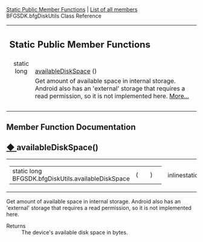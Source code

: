 <div class="header">
  <div class="summary">
<a href="#pub-static-methods">Static Public Member Functions</a> &#124;
<a href="class_b_f_g_s_d_k_1_1bfg_disk_utils-members.html">List of all members</a>
  <div class="headertitle"><div class="title">BFGSDK.bfgDiskUtils Class Reference</div></div>
</div>
<div class="contents">
<table class="memberdecls">
<tr class="heading"><td colspan="2"><h2 class="groupheader"><a id="pub-static-methods" name="pub-static-methods"></a>
Static Public Member Functions</h2></td></tr>
<tr class="memitem:af0e78846a4941a818db2b629aa7eb24e"><td class="memItemLeft" align="right" valign="top">static long&#160;</td><td class="memItemRight" valign="bottom"><a class="el" href="class_b_f_g_s_d_k_1_1bfg_disk_utils.html#af0e78846a4941a818db2b629aa7eb24e">availableDiskSpace</a> ()</td></tr>
<tr class="memdesc:af0e78846a4941a818db2b629aa7eb24e"><td class="mdescLeft">&#160;</td><td class="mdescRight">Get amount of available space in internal storage. Android also has an 'external' storage that requires a read permission, so it is not implemented here.  <a href="class_b_f_g_s_d_k_1_1bfg_disk_utils.html#af0e78846a4941a818db2b629aa7eb24e">More...</a><br /></td></tr>
<tr class="separator:af0e78846a4941a818db2b629aa7eb24e"><td class="memSeparator" colspan="2">&#160;</td></tr>
</table>
<h2 class="groupheader">Member Function Documentation</h2>
<a id="af0e78846a4941a818db2b629aa7eb24e" name="af0e78846a4941a818db2b629aa7eb24e"></a>
<h2 class="memtitle"><span class="permalink"><a href="#af0e78846a4941a818db2b629aa7eb24e">&#9670;&nbsp;</a></span>availableDiskSpace()</h2>

<div class="memitem">
<div class="memproto">
<table class="mlabels">
  <tr>
  <td class="mlabels-left">
      <table class="memname">
        <tr>
          <td class="memname">static long BFGSDK.bfgDiskUtils.availableDiskSpace </td>
          <td>(</td>
          <td class="paramname"></td><td>)</td>
          <td></td>
        </tr>
      </table>
  </td>
  <td class="mlabels-right">
<span class="mlabels"><span class="mlabel">inline</span><span class="mlabel">static</span></span>  </td>
  </tr>
</table>
</div><div class="memdoc">

<p>Get amount of available space in internal storage. Android also has an 'external' storage that requires a read permission, so it is not implemented here. </p>
<dl class="section return"><dt>Returns</dt><dd>The device's available disk space in bytes.</dd></dl>

</div>
</div>
</div>

